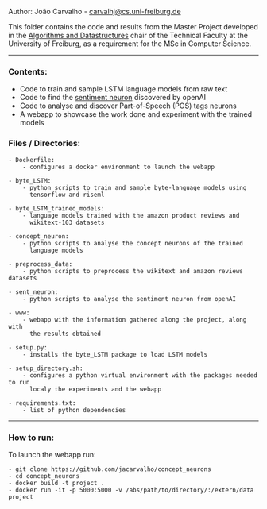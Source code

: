 Author: João Carvalho - carvalhj@cs.uni-freiburg.de

This folder contains the code and results from the Master Project developed in the [Algorithms and Datastructures](http://ad.informatik.uni-freiburg.de/) chair of the Technical Faculty at the University of Freiburg, as a requirement for the MSc in Computer Science.

---

### Contents:

- Code to train and sample LSTM language models from raw text
- Code to find the [sentiment neuron](https://blog.openai.com/unsupervised-sentiment-neuron/) discovered by openAI 
- Code to analyse and discover Part-of-Speech (POS) tags neurons
- A webapp to showcase the work done and experiment with the trained models



### Files / Directories:

    - Dockerfile:
        - configures a docker environment to launch the webapp
    
    - byte_LSTM:
        - python scripts to train and sample byte-language models using
          tensorflow and riseml
    
    - byte_LSTM_trained_models:
        - language models trained with the amazon product reviews and
          wikitext-103 datasets
    
    - concept_neuron:
        - python scripts to analyse the concept neurons of the trained
          language models
    
    - preprocess_data:
        - python scripts to preprocess the wikitext and amazon reviews datasets
    
    - sent_neuron:
        - python scripts to analyse the sentiment neuron from openAI
    
    - www:
        - webapp with the information gathered along the project, along with
          the results obtained
    
    - setup.py:
        - installs the byte_LSTM package to load LSTM models
    
    - setup_directory.sh:
        - configures a python virtual environment with the packages needed to run
          localy the experiments and the webapp
    
    - requirements.txt:
        - list of python dependencies

---

### How to run:
To launch the webapp run: 

    - git clone https://github.com/jacarvalho/concept_neurons
    - cd concept_neurons
    - docker build -t project .
    - docker run -it -p 5000:5000 -v /abs/path/to/directory/:/extern/data project